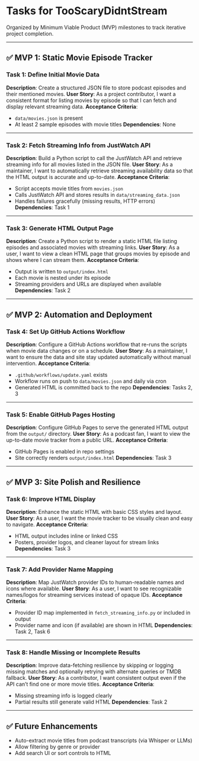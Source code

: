 

# Tasks for TooScaryDidntStream

Organized by Minimum Viable Product (MVP) milestones to track iterative project completion.

---

## ✅ MVP 1: Static Movie Episode Tracker

### Task 1: Define Initial Movie Data
**Description**: Create a structured JSON file to store podcast episodes and their mentioned movies.
**User Story**: As a project contributor, I want a consistent format for listing movies by episode so that I can fetch and display relevant streaming data.
**Acceptance Criteria**:
- `data/movies.json` is present
- At least 2 sample episodes with movie titles
**Dependencies**: None

---

### Task 2: Fetch Streaming Info from JustWatch API
**Description**: Build a Python script to call the JustWatch API and retrieve streaming info for all movies listed in the JSON file.
**User Story**: As a maintainer, I want to automatically retrieve streaming availability data so that the HTML output is accurate and up-to-date.
**Acceptance Criteria**:
- Script accepts movie titles from `movies.json`
- Calls JustWatch API and stores results in `data/streaming_data.json`
- Handles failures gracefully (missing results, HTTP errors)
**Dependencies**: Task 1

---

### Task 3: Generate HTML Output Page
**Description**: Create a Python script to render a static HTML file listing episodes and associated movies with streaming links.
**User Story**: As a user, I want to view a clean HTML page that groups movies by episode and shows where I can stream them.
**Acceptance Criteria**:
- Output is written to `output/index.html`
- Each movie is nested under its episode
- Streaming providers and URLs are displayed when available
**Dependencies**: Task 2

---

## ✅ MVP 2: Automation and Deployment

### Task 4: Set Up GitHub Actions Workflow
**Description**: Configure a GitHub Actions workflow that re-runs the scripts when movie data changes or on a schedule.
**User Story**: As a maintainer, I want to ensure the data and site stay updated automatically without manual intervention.
**Acceptance Criteria**:
- `.github/workflows/update.yaml` exists
- Workflow runs on push to `data/movies.json` and daily via cron
- Generated HTML is committed back to the repo
**Dependencies**: Tasks 2, 3

---

### Task 5: Enable GitHub Pages Hosting
**Description**: Configure GitHub Pages to serve the generated HTML output from the `output/` directory.
**User Story**: As a podcast fan, I want to view the up-to-date movie tracker from a public URL.
**Acceptance Criteria**:
- GitHub Pages is enabled in repo settings
- Site correctly renders `output/index.html`
**Dependencies**: Task 3

---

## ✅ MVP 3: Site Polish and Resilience

### Task 6: Improve HTML Display
**Description**: Enhance the static HTML with basic CSS styles and layout.
**User Story**: As a user, I want the movie tracker to be visually clean and easy to navigate.
**Acceptance Criteria**:
- HTML output includes inline or linked CSS
- Posters, provider logos, and cleaner layout for stream links
**Dependencies**: Task 3

---

### Task 7: Add Provider Name Mapping
**Description**: Map JustWatch provider IDs to human-readable names and icons where available.
**User Story**: As a user, I want to see recognizable names/logos for streaming services instead of opaque IDs.
**Acceptance Criteria**:
- Provider ID map implemented in `fetch_streaming_info.py` or included in output
- Provider name and icon (if available) are shown in HTML
**Dependencies**: Task 2, Task 6

---

### Task 8: Handle Missing or Incomplete Results
**Description**: Improve data-fetching resilience by skipping or logging missing matches and optionally retrying with alternate queries or TMDB fallback.
**User Story**: As a contributor, I want consistent output even if the API can’t find one or more movie titles.
**Acceptance Criteria**:
- Missing streaming info is logged clearly
- Partial results still generate valid HTML
**Dependencies**: Task 2

---

## ✅ Future Enhancements

- Auto-extract movie titles from podcast transcripts (via Whisper or LLMs)
- Allow filtering by genre or provider
- Add search UI or sort controls to HTML
